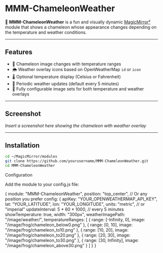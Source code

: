# MMM-ChameleonWeather

🦎 **MMM-ChameleonWeather** is a fun and visually dynamic [MagicMirror²](https://magicmirror.builders) module that shows a chameleon whose appearance changes depending on the temperature and weather conditions.

---

## Features

- 🐸 Chameleon image changes with temperature ranges
- 🌦 Weather overlay icons based on OpenWeatherMap `id` or `icon`
- 🌡 Optional temperature display (Celsius or Fahrenheit)
- 🔄 Periodic weather updates (default every 5 minutes)
- 🧩 Fully configurable image sets for both temperature and weather overlays

---

## Screenshot

*Insert a screenshot here showing the chameleon with weather overlay*

---

## Installation

```bash
cd ~/MagicMirror/modules
git clone https://github.com/yourusername/MMM-ChameleonWeather.git
cd MMM-ChameleonWeather
```

Configuration

Add the module to your config.js file:

{
  module: "MMM-ChameleonWeather",
  position: "top_center", // Or any position you prefer
  config: {
    apiKey: "YOUR_OPENWEATHERMAP_API_KEY",
    lat: "YOUR_LATITUDE",
    lon: "YOUR_LONGITUDE",
    units: "metric", // or "imperial"
    updateInterval: 5 * 60 * 1000, // every 5 minutes
    showTemperature: true,
    width: "300px",
    weatherImagePath: "/image/weather/",
    temperatureRanges: [
      { range: [-Infinity, 0], image: "/image/frog/chameleon_below0.png" },
      { range: [0, 10], image: "/image/frog/chameleon_to10.png" },
      { range: [10, 20], image: "/image/frog/chameleon_to20.png" },
      { range: [20, 30], image: "/image/frog/chameleon_to30.png" },
      { range: [30, Infinity], image: "/image/frog/chameleon_above30.png" }
    ]
  }
}
